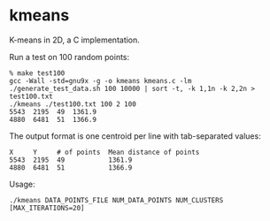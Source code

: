 kmeans
======

K-means in 2D, a C implementation.

Run a test on 100 random points:

```
% make test100
gcc -Wall -std=gnu9x -g -o kmeans kmeans.c -lm
./generate_test_data.sh 100 10000 | sort -t, -k 1,1n -k 2,2n > test100.txt
./kmeans ./test100.txt 100 2 100
5543  2195  49  1361.9
4880  6481  51  1366.9
```

The output format is one centroid per line with tab-separated values:
```
X     Y     # of points  Mean distance of points
5543  2195  49           1361.9
4880  6481  51           1366.9
```

Usage:
```
./kmeans DATA_POINTS_FILE NUM_DATA_POINTS NUM_CLUSTERS [MAX_ITERATIONS=20]
```
